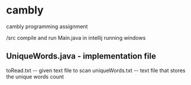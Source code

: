 # cambly
cambly programming assignment

/src compile and run Main.java in intellij running windows

UniqueWords.java - implementation file
-------------------------
toRead.txt -- given text file to scan
uniqueWords.txt -- text file that stores the unique words count
